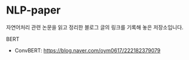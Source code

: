 # NLP-paper
자연어처리 관련 논문을 읽고 정리한 블로그 글의 링크를 기록해 놓은 저장소입니다.

BERT
* ConvBERT: https://blog.naver.com/oym0617/222182379079
